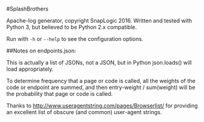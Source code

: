 #SplashBrothers

Apache-log generator, copyright SnapLogic 2016.  Written and tested with
Python 3, but believed to be Python 2.x compatible.

Run with `-h` or `--help` to see the configuration options.


##Notes on endpoints.json:

This is actually a list of JSONs, not a JSON, but
in Python json.loads() will load appropriately.

To determine frequency that a page or code is called,
all the weights of the code or endpoint are summed, and
then entry-weight / sum(weight) will
be the probability that page or code is called.

Thanks to http://www.useragentstring.com/pages/Browserlist/
for providing an excellent list of obscure (and common)
user-agent strings.
